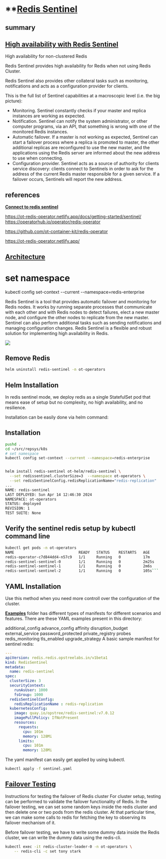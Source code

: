 # **[Redis Sentinel](https://ot-redis-operator.netlify.app/docs/getting-started/sentinel/)

## summary

## **[High availability with Redis Sentinel](https://redis.io/docs/latest/operate/oss_and_stack/management/sentinel/)**

High availability for non-clustered Redis

Redis Sentinel provides high availability for Redis when not using Redis Cluster.

Redis Sentinel also provides other collateral tasks such as monitoring, notifications and acts as a configuration provider for clients.

This is the full list of Sentinel capabilities at a macroscopic level (i.e. the big picture):

- Monitoring. Sentinel constantly checks if your master and replica instances are working as expected.
- Notification. Sentinel can notify the system administrator, or other computer programs, via an API, that something is wrong with one of the monitored Redis instances.
- Automatic failover. If a master is not working as expected, Sentinel can start a failover process where a replica is promoted to master, the other additional replicas are reconfigured to use the new master, and the applications using the Redis server are informed about the new address to use when connecting.
- Configuration provider. Sentinel acts as a source of authority for clients service discovery: clients connect to Sentinels in order to ask for the address of the current Redis master responsible for a given service. If a failover occurs, Sentinels will report the new address.

## references

**[Connect to redis sentinel](https://medium.com/@sachin.chini/connect-to-redis-sentinel-in-golang-da35dc900798)**

<https://ot-redis-operator.netlify.app/docs/getting-started/sentinel/>
<https://operatorhub.io/operator/redis-operator>

<https://github.com/ot-container-kit/redis-operator>

<https://ot-redis-operator.netlify.app/>

## **[Architecture](https://ot-redis-operator.netlify.app/docs/getting-started/sentinel/#architecture)**

# set namespace

kubectl config set-context --current --namespace=redis-enterprise

Redis Sentinel is a tool that provides automatic failover and monitoring for Redis nodes. It works by running separate processes that communicate with each other and with Redis nodes to detect failures, elect a new master node, and configure the other nodes to replicate from the new master. Sentinel can also perform additional tasks such as sending notifications and managing configuration changes. Redis Sentinel is a flexible and robust solution for implementing high availability in Redis.

![](https://ot-redis-operator.netlify.app/images/sentinel-redis.png)

## Remove Redis

```bash
helm uninstall redis-sentinel -n ot-operators
```

## Helm Installation

In redis sentinel mode, we deploy redis as a single StatefulSet pod that means ease of setup but no complexity, no high availability, and no resilience.

Installation can be easily done via helm command:

## Installation

```bash
pushd .
cd ~/src/repsys/k8s
# set namespace
kubectl config set-context --current --namespace=redis-enterprise


helm install redis-sentinel ot-helm/redis-sentinel \
  --set redissentinel.clusterSize=3  --namespace ot-operators \
  --set redisSentinelConfig.redisReplicationName="redis-replication"
...
NAME: redis-sentinel
LAST DEPLOYED: Sun Apr 14 12:46:30 2024
NAMESPACE: ot-operators
STATUS: deployed
REVISION: 1
TEST SUITE: None
```

## Verify the sentinel redis setup by kubectl command line

```bash
kubectl get pods -n ot-operators
NAME                             READY   STATUS    RESTARTS   AGE
redis-operator-c7d844dd4-n57c9   1/1     Running   0          17m
redis-sentinel-sentinel-0        1/1     Running   0          2m25s
redis-sentinel-sentinel-1        1/1     Running   0          2m6s
redis-sentinel-sentinel-2        1/1     Running   0          105s```
```

## YAML Installation

Use this method when you need more controll over the configuration of the cluster.

**[Examples](https://github.com/OT-CONTAINER-KIT/redis-operator/tree/master/example)** folder has different types of manifests for different scenarios and features. There are these YAML examples present in this directory:

additional_config
advance_config
affinity
disruption_budget
external_service
password_protected
private_registry
probes
redis_monitoring
tls_enabled
upgrade_strategy
A basic sample manifest for sentinel redis:

```yaml
---
apiVersion: redis.redis.opstreelabs.in/v1beta1
kind: RedisSentinel
metadata:
  name: redis-sentinel
spec:
  clusterSize: 3
  securityContext:
    runAsUser: 1000
    fsGroup: 1000
  redisSentinelConfig: 
    redisReplicationName : redis-replication
  kubernetesConfig:
    image: quay.io/opstree/redis-sentinel:v7.0.12 
    imagePullPolicy: IfNotPresent
    resources:
      requests:
        cpu: 101m
        memory: 128Mi
      limits:
        cpu: 101m
        memory: 128Mi
```

The yaml manifest can easily get applied by using kubectl.

```bash
kubectl apply -f sentinel.yaml
```

## **[Failover Testing](https://ot-redis-operator.netlify.app/docs/getting-started/failover-testing/)**

Instructions for testing the failover of Redis cluster
For cluster setup, testing can be performed to validate the failover functionality of Redis. In the failover testing, we can set some random keys inside the redis cluster and then delete one or two pods from the redis cluster. At that particular time, we can make some calls to redis for fetching the key to observing its failover mechanism of it.

Before failover testing, we have to write some dummy data inside the Redis cluster, we can write the dummy data using the redis-cli.

```bash
kubectl exec -it redis-cluster-leader-0 -n ot-operators \
    -- redis-cli -c set tony stark
```
